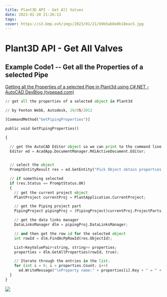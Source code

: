 ```yaml
---
title: Plant3D API - Get All Valves
date: 2023-02-20 21:26:13
tags:
cover: https://s3.bmp.ovh/imgs/2023/01/21/b9b5ab8e8b18eac5.jpg
---
```


 #  Plant3D API - Get All Valves

##  Example Code1 --  Get all the Properties of a selected Pipe

[Getting all the Properties of a selected Pipe in Plant3d using C#.NET - AutoCAD DevBlog (typepad.com)](https://adndevblog.typepad.com/autocad/2012/05/getting-all-the-properties-of-a-selected-pipe-in-plant3d-using-cnet.html)

```python
// get all the properties of a selected object in Plant3d

// by Fenton Webb, Autodesk, 29/05/2012

[CommandMethod("GetPipingProperties")]

public void GetPipingProperties()

{

  // get the AutoCAD Editor object so we can print to the command line
  Editor ed = AcadApp.DocumentManager.MdiActiveDocument.Editor;
 

  // select the object
  PromptEntityResult res = ed.GetEntity("Pick Object obtain properties : ");

  // if something selected
  if (res.Status == PromptStatus.OK)
  {
    // get the current project object
    PlantProject currentProj = PlantApplication.CurrentProject;

    // get the Piping project part
    PipingProject pipingProj = (PipingProject)currentProj.ProjectParts["Piping"];

    // get the data links manager
    DataLinksManager dlm = pipingProj.DataLinksManager;

    // and then get the row id for the selected object
    int rowId = dlm.FindAcPpRowId(res.ObjectId);

    List<KeyValuePair<string, string>> properties;
    properties = dlm.GetAllProperties(rowId, true);

    // Iterate through the entries in the list.
    for (int i = 0; i < properties.Count; i++)
      ed.WriteMessage("\nProperty name:" + properties[i].Key + " = " + properties[i].Value);
  }
}
```

![](https://s3.bmp.ovh/imgs/2023/02/20/b506e8092dd1c0c3.png)
